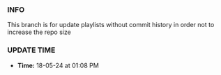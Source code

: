 ### INFO

This branch is for update playlists without commit history in order not to increase the repo size

### UPDATE TIME

-   **Time:** 18-05-24 at 01:08 PM
